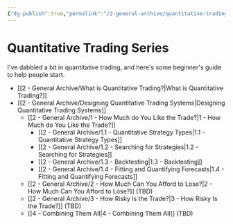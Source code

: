 ```yaml
---
{"dg-publish":true,"permalink":"/2-general-archive/quantitative-trading-series/"}
---
```



# Quantitative Trading Series
I've dabbled a bit in quantitative trading, and here's some beginner's guide to help people start.

- [[2 - General Archive/What is Quantitative Trading?\|What is Quantitative Trading?]]
- [[2 - General Archive/Designing Quantitative Trading Systems\|Designing Quantitative Trading Systems]]
	- [[2 - General Archive/1 - How Much do You Like the Trade?\|1 - How Much do You Like the Trade?]]
		- [[2 - General Archive/1.1 - Quantitative Strategy Types\|1.1 - Quantitative Strategy Types]]
		- [[2 - General Archive/1.2 - Searching for Strategies\|1.2 - Searching for Strategies]]
		- [[2 - General Archive/1.3 - Backtesting\|1.3 - Backtesting]]
		- [[2 - General Archive/1.4 - Fitting and Quantifying Forecasts\|1.4 - Fitting and Quantifying Forecasts]]
	- [[2 - General Archive/2 - How Much Can You Afford to Lose?\|2 - How Much Can You Afford to Lose?]] (TBD)
	- [[2 - General Archive/3 - How Risky Is the Trade?\|3 - How Risky Is the Trade?]] (TBD)
	- [[4 - Combining Them All\|4 - Combining Them All]] (TBD)